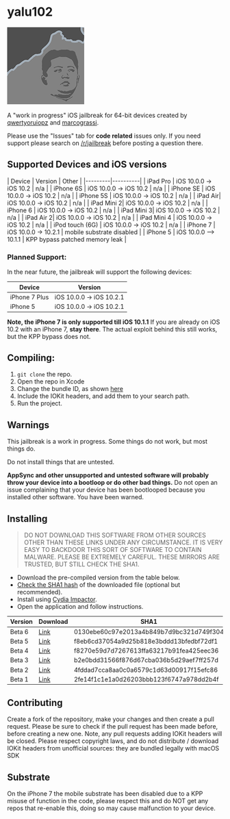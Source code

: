 # yalu102

![Yalu logo](https://github.com/kpwn/yalu102/blob/master/yalu102/Assets.xcassets/AppIcon.appiconset/AppIcon60x60@3x.png?raw=true)

A "work in progress" iOS jailbreak for 64-bit devices created by [qwertyoruiopz](https://twitter.com/qwertyoruiopz) and [marcograssi](marcograss).

Please use the "Issues" tab for **code related** issues only. If you need support please search on [/r/jailbreak](https://reddit.com/r/jailbreak) before posting a question there.

## Supported Devices and iOS versions

| Device | Version | Other |
|---------|----------|
| iPad Pro  | iOS 10.0.0 -> iOS 10.2 | n/a |
| iPhone 6S  | iOS 10.0.0 -> iOS 10.2 | n/a |
| iPhone SE  | iOS 10.0.0 -> iOS 10.2 | n/a |
| iPhone 5S  | iOS 10.0.0 -> iOS 10.2 | n/a |
| iPad Air| iOS 10.0.0 -> iOS 10.2 | n/a |
| iPad Mini 2| iOS 10.0.0 -> iOS 10.2 | n/a |
| iPhone 6  | iOS 10.0.0 -> iOS 10.2 | n/a |
| iPad Mini 3| iOS 10.0.0 -> iOS 10.2 | n/a |
| iPad Air 2| iOS 10.0.0 -> iOS 10.2 | n/a |
| iPad Mini 4 | iOS 10.0.0 -> iOS 10.2 | n/a |
| iPod touch (6G)  | iOS 10.0.0 -> iOS 10.2 | n/a |
| iPhone 7 | iOS 10.0.0 -> 10.2.1 | mobile substrate disabled |
| iPhone 5 | iOS 10.0.0 —> 10.1.1 | KPP bypass patched memory leak |

### Planned Support:

In the near future, the jailbreak will support the following devices:

| Device | Version |
|---------|----------|
| iPhone 7 Plus  | iOS 10.0.0 -> iOS 10.2.1 |
| iPhone 5 | iOS 10.0.0 -> iOS 10.2.1 | 

**Note, the iPhone 7 is only supported till iOS 10.1.1**
If you are already on iOS 10.2 with an iPhone 7, **stay there**. The actual exploit behind this still works, but the KPP bypass does not.

## Compiling:

1. `git clone` the repo.
2. Open the repo in Xcode
3. Change the bundle ID, as shown [here](https://www.reddit.com/r/sideloaded/wiki/how-to-sideload#wiki_changing_the_bundle_identifier_and_team)
4. Include the IOKit headers, and add them to your search path.
5. Run the project.

## Warnings

This jailbreak is a work in progress. Some things do not work, but most things do.

Do not install things that are untested.

**AppSync and other unsupported and untested software will probably throw your device into a bootloop or do other bad things.** Do not open an issue complaining that your device has been bootlooped because you installed other software. You have been warned.

## Installing

> DO NOT DOWNLOAD THIS SOFTWARE FROM OTHER SOURCES OTHER THAN THESE LINKS UNDER ANY CIRCUMSTANCE. IT IS VERY EASY TO BACKDOOR THIS SORT OF SOFTWARE TO CONTAIN MALWARE. PLEASE BE EXTREMELY CAREFUL. THESE MIRRORS ARE TRUSTED, BUT STILL CHECK THE SHA1.

* Download the pre-compiled version from the table below.
* [Check the SHA1 hash](http://onlinemd5.com) of the downloaded file (optional but recommended).
* Install using [Cydia Impactor](http://www.cydiaimpactor.com/).
* Open the application and follow instructions.


| Version | Download | SHA1 |
|---------|----------|------|
| Beta 6  | [Link](https://yalu.qwertyoruiop.com/yalu102_beta6.ipa) | 0130ebe60c97e2013a4b849b7d9bc321d749f304  |
| Beta 5  | [Link](https://yalu.qwertyoruiop.com/yalu102_beta5.ipa) | f8eb6cd37054a9d25b818e3bddd13bfedbf72df1  |
| Beta 4  | [Link](https://yalu.qwertyoruiop.com/yalu102_beta4.ipa) | f8270e59d7d7267613ffa63217b91fea425eec36  |
| Beta 3  | [Link](https://yalu.qwertyoruiop.com/yalu102_beta3.ipa) | b2e0bdd31566f876d67cba036b5d29aef7ff257d  |
| Beta 2  | [Link](https://yalu.qwertyoruiop.com/yalu102_beta.ipa) | 4fddad7cca8aa0c0a6579c1d63d00917f15efc86  |
| Beta 1  | [Link](https://yalu.qwertyoruiop.com/yalu102_alpha.ipa) | 2fe14f1c1e1a0d26203bbb123f6747a978dd2b4f  |

## Contributing

Create a fork of the repository, make your changes and then create a pull request.
Please be sure to check if the pull request has been made before, before creating a new one. Note, any pull requests adding IOKit headers will be closed. Please respect copyright laws, and do not distribute / download IOKit headers from unofficial sources: they are bundled legally with macOS SDK

## Substrate

On the iPhone 7 the mobile substrate has been disabled due to a KPP misuse of function in the code, please respect this and do NOT get any repos that re-enable this, doing so may cause malfunction to your device. 